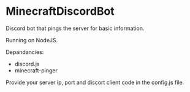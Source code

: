 # MinecraftDiscordBot
Discord bot that pings the server for basic information.

Running on NodeJS.

Depandancies:
- discord.js
- minecraft-pinger

Provide your server ip, port and discort client code in the config.js file.
